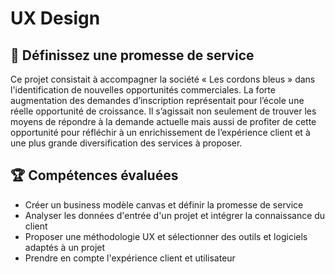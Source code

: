 # UX Design

## 📝 Définissez une promesse de service
Ce projet consistait à accompagner la société « Les cordons bleus » dans l'identification de nouvelles opportunités commerciales. La forte augmentation des demandes d’inscription représentait pour l’école une réelle opportunité de croissance. Il s’agissait non seulement de trouver les moyens de répondre à la demande actuelle mais aussi de profiter de cette opportunité pour réfléchir à un enrichissement de l’expérience client et à une plus grande diversification des services à proposer.

## 🏆 Compétences évaluées 
* Créer un business modèle canvas et définir la promesse de service
* Analyser les données d'entrée d'un projet et intégrer la connaissance du client
* Proposer une méthodologie UX et sélectionner des outils et logiciels adaptés à un projet
* Prendre en compte l'expérience client et utilisateur
